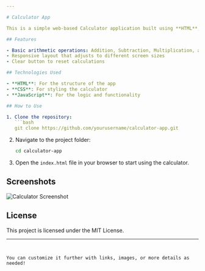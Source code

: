 ```yaml
---

# Calculator App

This is a simple web-based Calculator application built using **HTML**, **CSS**, and **JavaScript**. It was created as a learning project to practice and improve basic web development skills.

## Features

- Basic arithmetic operations: Addition, Subtraction, Multiplication, and Division
- Responsive layout that adjusts to different screen sizes
- Clear button to reset calculations

## Technologies Used

- **HTML**: For the structure of the app
- **CSS**: For styling the calculator
- **JavaScript**: For the logic and functionality

## How to Use

1. Clone the repository:
   ```bash
   git clone https://github.com/yourusername/calculator-app.git
   ```

2. Navigate to the project folder:
   ```bash
   cd calculator-app
   ```

3. Open the `index.html` file in your browser to start using the calculator.

## Screenshots

![Calculator Screenshot](path-to-your-screenshot.png)

## License

This project is licensed under the MIT License.

---
```


You can customize it further with links, images, or more details as needed!
